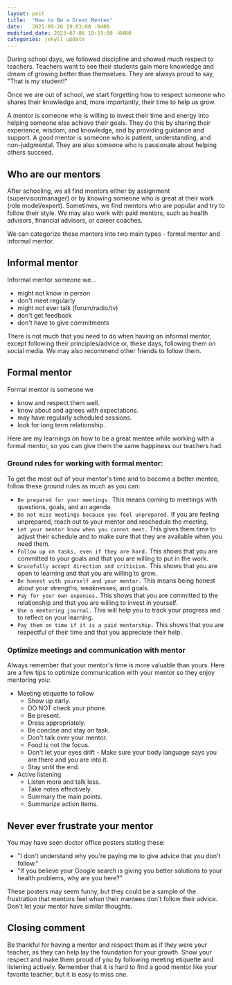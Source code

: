 ```yaml
---
layout: post
title:  "How to Be a Great Mentee"
date:   2021-09-26 19:03:00 -0400
modified_date: 2023-07-06 18:19:00 -0400
categories: jekyll update
---
```



During school days, we followed discipline and showed much respect to teachers. Teachers want to see their students gain more knowledge and dream of growing better than themselves. They are always proud to say, "That is my student!"

Once we are out of school, we start forgetting how to respect someone who shares their knowledge and, more importantly, their time to help us grow.

A mentor is someone who is willing to invest their time and energy into helping someone else achieve their goals. They do this by sharing their experience, wisdom, and knowledge, and by providing guidance and support. A good mentor is someone who is patient, understanding, and non-judgmental. They are also someone who is passionate about helping others succeed.

## Who are our mentors
After schooling, we all find mentors either by assignment (supervisor/manager) or by knowing someone who is great at their work (role model/expert). Sometimes, we find mentors who are popular and try to follow their style. We may also work with paid mentors, such as health advisors, financial advisors, or career coaches.

We can categorize these mentors into two main types - formal mentor and informal mentor.

## Informal mentor
Informal mentor someone we...
- might not know in person
- don't meet regularly
- might not ever talk (forum/radio/tv)
- don't get feedback
- don't have to give commitments

There is not much that you need to do when having an informal mentor, except following their principles/advice or, these days, following them on social media. 
We may also recommend other friends to follow them.


## Formal mentor
Formal mentor is someone we
- know and respect them well.
- know about and agrees with expectations.
- may have regularly scheduled sessions.
- look for long term relationship.

Here are my learnings on how to be a great mentee while working with a formal mentor, so you can give them the same happiness our teachers had.

### Ground rules for working with formal mentor:
To get the most out of your mentor's time and to become a better mentee, follow these ground rules as much as you can:

- `Be prepared for your meetings.` This means coming to meetings with questions, goals, and an agenda.
- `Do not miss meetings because you feel unprepared.` If you are feeling unprepared, reach out to your mentor and reschedule the meeting.
- `Let your mentor know when you cannot meet.` This gives them time to adjust their schedule and to make sure that they are available when you need them.
- `Follow up on tasks, even if they are hard.` This shows that you are committed to your goals and that you are willing to put in the work.
- `Gracefully accept direction and criticism.` This shows that you are open to learning and that you are willing to grow.
- `Be honest with yourself and your mentor.` This means being honest about your strengths, weaknesses, and goals.
- `Pay for your own expenses.` This shows that you are committed to the relationship and that you are willing to invest in yourself.
- `Use a mentoring journal.` This will help you to track your progress and to reflect on your learning.
- `Pay them on time if it is a paid mentorship.` This shows that you are respectful of their time and that you appreciate their help.



### Optimize meetings and communication with mentor
Always remember that your mentor's time is more valuable than yours. Here are a few tips to optimize communication with your mentor so they enjoy mentoring you:



- Meeting etiquette to follow
	- Show up early.
	- DO NOT check your phone.
	- Be present.
	- Dress appropriately.
	- Be concise and stay on task.
	- Don't talk over your mentor.
	- Food is not the focus.
	- Don't let your eyes drift - Make sure your body language says you are there and you are into it.
	- Stay until the end.
- Active listening
    - Listen more and talk less.
	- Take notes effectively.
	- Summary the main points.
	- Summarize action items.


## Never ever frustrate your mentor
You may have seen doctor office posters stating these:

- "I don't understand why you're paying me to give advice that you don't follow."
- "If you believe your Google search is giving you better solutions to your health problems, why are you here?"

These posters may seem funny, but they could be a sample of the frustration that mentors feel when their mentees don't follow their advice. Don't let your mentor have similar thoughts.

## Closing comment
Be thankful for having a mentor and respect them as if they were your teacher, as they can help lay the foundation for your growth. Show your respect and make them proud of you by following meeting etiquette and listening actively. Remember that it is hard to find a good mentor like your favorite teacher, but it is easy to miss one.